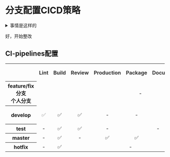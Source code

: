 
# 分支配置CICD策略

<details>
<summary>事情是这样的</summary>
周同学 2021-12-29 下午 10:25 

几位，关于现在打包前端项目跑的非常慢，改完一次代码要跑2次CI，总共26分钟才能打包。导致现在每次发版都非常慢，最近经常是12点以后，最晚是4点多。找沈邗聊了一下，建议我们前端非主要分支，ci策略大量减轻，主要分支，一定量减轻ci任务 ，各位怎么看？  
  
DevOps大佬 2021-12-29 下午 10:26

1\. 对于非打包分支，可以只跑lint和去掉AOT的npm build;  
  
架构师 2021-12-29 下午 10:28  
编译两次26分钟 现在自己pc机器本地编译的话要多久呢@我  
  
DevOps大佬 2021-12-29 下午 10:28  
2\. 对于develop分支，也可以考虑关闭AOT、采用不合并静态资源的方式，并且可以分模块并行添加，以加速构建速度；  
  
DevOps大佬 2021-12-29 下午 10:28  
3\. 对于develop分支，建议上差分包；

我 2021-12-30 上午 10:05  
@所有人 现状：  
现在跑两遍CI是因为启用的分支保护策略及merge策略：个人分支merge回开发主分支需要 自己分支或fork的仓库分支Pipelines must succeed即第一次，合并回来后触发集成CI即第二次。

每次的pipeline 过程为：  
master分支 stages包括「build，package」总体10min  
test分支 stages包括「build，review」总体10min  
master、test以外分支stages包括「lint，build，review」总体10min-21min

现在部署用的不是打包专业的master分支，时间会> 10min  
pipeline中耗时久的是build stage，时间5min-10min，都是AOT编译。  
  
我 2021-12-30 上午 10:05  
我觉得现在可以优化的点是可以特定快速验证分支可以不触发CI，直接在快速验证分支跑一遍CI，有问题也是快速修复的方式。  
  
我 2021-12-30 上午 10:12  
第二点是：构建模式优化 快速验证的分支采用开发 build，正式部署交付的分支采用production build（AOT）  
  
架构师 2021-12-30 上午 10:13  
我觉得可以的 这样一次快速验证构建可以在10分钟内  
  
架构师 2021-12-30 上午 10:13  
去aot的话会更快  
  
架构师 2021-12-30 上午 10:28  
@PM @周同学 基本和老沈昨天的建议一致，那么我们先按照这个思路走下去试试？

我 2021-12-30 下午 1:52

![](/download/attachments/50464663/image2022-1-6%2013%3A51%3A5.png?version=1&modificationDate=1641448267038&api=v2)![](/download/attachments/50464663/image2022-1-6%2013%3A51%3A13.png?version=1&modificationDate=1641448274949&api=v2)  
DevOps大佬 2021-12-30 下午 1:53  
效果很好  
  
架构师 2021-12-30 下午 1:53  
👍  
  
PM 2021-12-30 下午 1:56  
\[强\]

  
周同学 2021-12-30 下午 1:57  
package 不会影响打包么  
  
我 2021-12-30 下午 1:57  
CI和Dockerfile 的修改改在了develop和hotfix分支，用其它分支部署先确保同步过这俩分支  
  
我 2021-12-30 下午 1:58  
\> package 不会影响打包么  
触发package的只有master分支，和原来的master构建一致的，没动，不影响
</details>

好，开始整改
## CI-pipelines配置
<table class="fixed-table wrapped confluenceTable" resolved=""><colgroup><col style="width: 138.0px;"><col style="width: 47.0px;"><col style="width: 56.0px;"><col style="width: 87.0px;"><col style="width: 95.0px;"><col style="width: 78.0px;"><col style="width: 125.0px;"><col style="width: 103.0px;"><col style="width: 168.0px;"></colgroup><tbody><tr><th colspan="1" class="confluenceTh">&nbsp;</th><th style="text-align: center;" class="confluenceTh"><span style="color: rgb(48,48,48);">Lint</span></th><th style="text-align: center;" class="confluenceTh"><span style="color: rgb(48,48,48);">Build</span></th><th style="text-align: center;" class="confluenceTh"><span style="color: rgb(48,48,48);">Review</span></th><th style="text-align: center;" class="confluenceTh"><span style="color: rgb(48,48,48);"><span style="color: rgb(48,48,48);">Production</span></span></th><th style="text-align: center;" class="confluenceTh"><span style="color: rgb(48,48,48);">Package</span></th><th style="text-align: center;" class="confluenceTh"><span style="color: rgb(48,48,48);"><span style="color: rgb(48,48,48);">Documentation</span></span></th><th style="text-align: center;" colspan="1" class="confluenceTh">build方式</th><th style="text-align: center;" colspan="1" class="confluenceTh">耗时</th></tr><tr><th colspan="1" class="confluenceTh"><span>feature/fix分支<br>个人分支</span></th><td style="text-align: center;" colspan="8" class="confluenceTd">-</td></tr><tr><th colspan="1" class="confluenceTh">develop</th><td style="text-align: center;" class="confluenceTd"><div><span style="color: rgb(112,112,112);">✅</span></div></td><td style="text-align: center;" class="confluenceTd"><p class="checked">✅</p></td><td style="text-align: center;" class="confluenceTd"><p>✅</p></td><td style="text-align: center;" class="confluenceTd">-</td><td style="text-align: center;" class="confluenceTd">-</td><td style="text-align: center;" class="confluenceTd"><span>✅</span></td><td style="text-align: center;" colspan="1" class="confluenceTd"><span>develop</span></td><td style="text-align: center;" colspan="1" class="confluenceTd"><span style="color: rgb(48,48,48);">00:</span>17:48</td></tr><tr><th colspan="1" class="confluenceTh">test</th><td style="text-align: center;" class="confluenceTd">-</td><td style="text-align: center;" class="confluenceTd"><span>✅</span></td><td style="text-align: center;" class="confluenceTd"><span>✅</span></td><td style="text-align: center;" class="confluenceTd">-</td><td style="text-align: center;" colspan="2" class="confluenceTd">-</td><td style="text-align: center;" colspan="1" class="confluenceTd"><span>develop</span></td><td style="text-align: center;" colspan="1" class="confluenceTd"><span style="color: rgb(48,48,48);">00:08</span><span>:28</span></td></tr><tr><th colspan="1" class="confluenceTh">master</th><td style="text-align: center;" class="confluenceTd">-</td><td style="text-align: center;" class="confluenceTd"><span>✅</span></td><td style="text-align: center;" class="confluenceTd">-</td><td style="text-align: center;" class="confluenceTd"><span>✅</span></td><td style="text-align: center;" class="confluenceTd"><span>✅</span></td><td style="text-align: center;" class="confluenceTd">-</td><td style="text-align: center;" colspan="1" class="confluenceTd">AOT</td><td style="text-align: center;" colspan="1" class="confluenceTd"><span style="color: rgb(48,48,48);">00:</span><span>14:12</span></td></tr><tr><th colspan="1" class="confluenceTh">hotfix</th><td style="text-align: center;" colspan="1" class="confluenceTd">-</td><td style="text-align: center;" colspan="1" class="confluenceTd"><span>✅</span></td><td style="text-align: center;" colspan="4" class="confluenceTd">-</td><td style="text-align: center;" colspan="1" class="confluenceTd">develop</td><td style="text-align: center;" colspan="1" class="confluenceTd"><span style="color: rgb(48,48,48);">00:06:59</span></td></tr></tbody></table>